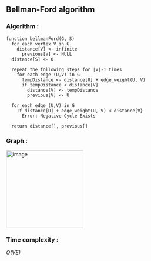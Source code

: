 ## Bellman-Ford algorithm
### Algorithm :
```
function bellmanFord(G, S)
  for each vertex V in G
    distance[V] <- infinite
      previous[V] <- NULL
  distance[S] <- 0

  repeat the following steps for |V|-1 times				
    for each edge (U,V) in G
      tempDistance <- distance[U] + edge_weight(U, V)
      if tempDistance < distance[V]
        distance[V] <- tempDistance
        previous[V] <- U

  for each edge (U,V) in G
    If distance[U] + edge_weight(U, V) < distance[V}
      Error: Negative Cycle Exists

  return distance[], previous[]
```
### Graph :
<img width="210" alt="image" src="https://user-images.githubusercontent.com/83173038/174434118-2f1726da-700d-4ece-9c01-d7fa44648de3.png">
<h3>Time complexity :</h3>
<i>O(VE)</i>
